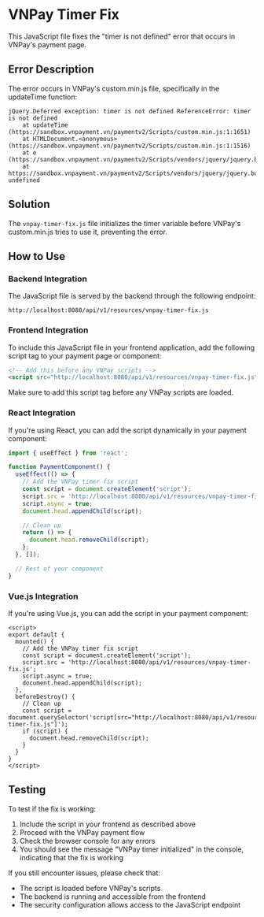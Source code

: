 # VNPay Timer Fix

This JavaScript file fixes the "timer is not defined" error that occurs in VNPay's payment page.

## Error Description

The error occurs in VNPay's custom.min.js file, specifically in the updateTime function:

```
jQuery.Deferred exception: timer is not defined ReferenceError: timer is not defined
    at updateTime (https://sandbox.vnpayment.vn/paymentv2/Scripts/custom.min.js:1:1651)
    at HTMLDocument.<anonymous> (https://sandbox.vnpayment.vn/paymentv2/Scripts/custom.min.js:1:1516)
    at e (https://sandbox.vnpayment.vn/paymentv2/Scripts/vendors/jquery/jquery.bundles.js:1:30038)
    at https://sandbox.vnpayment.vn/paymentv2/Scripts/vendors/jquery/jquery.bundles.js:1:30340 undefined
```

## Solution

The `vnpay-timer-fix.js` file initializes the timer variable before VNPay's custom.min.js tries to use it, preventing the error.

## How to Use

### Backend Integration

The JavaScript file is served by the backend through the following endpoint:

```
http://localhost:8080/api/v1/resources/vnpay-timer-fix.js
```

### Frontend Integration

To include this JavaScript file in your frontend application, add the following script tag to your payment page or component:

```html
<!-- Add this before any VNPay scripts -->
<script src="http://localhost:8080/api/v1/resources/vnpay-timer-fix.js"></script>
```

Make sure to add this script tag before any VNPay scripts are loaded.

### React Integration

If you're using React, you can add the script dynamically in your payment component:

```jsx
import { useEffect } from 'react';

function PaymentComponent() {
  useEffect(() => {
    // Add the VNPay timer fix script
    const script = document.createElement('script');
    script.src = 'http://localhost:8080/api/v1/resources/vnpay-timer-fix.js';
    script.async = true;
    document.head.appendChild(script);

    // Clean up
    return () => {
      document.head.removeChild(script);
    };
  }, []);

  // Rest of your component
}
```

### Vue.js Integration

If you're using Vue.js, you can add the script in your payment component:

```vue
<script>
export default {
  mounted() {
    // Add the VNPay timer fix script
    const script = document.createElement('script');
    script.src = 'http://localhost:8080/api/v1/resources/vnpay-timer-fix.js';
    script.async = true;
    document.head.appendChild(script);
  },
  beforeDestroy() {
    // Clean up
    const script = document.querySelector('script[src="http://localhost:8080/api/v1/resources/vnpay-timer-fix.js"]');
    if (script) {
      document.head.removeChild(script);
    }
  }
}
</script>
```

## Testing

To test if the fix is working:

1. Include the script in your frontend as described above
2. Proceed with the VNPay payment flow
3. Check the browser console for any errors
4. You should see the message "VNPay timer initialized" in the console, indicating that the fix is working

If you still encounter issues, please check that:
- The script is loaded before VNPay's scripts
- The backend is running and accessible from the frontend
- The security configuration allows access to the JavaScript endpoint